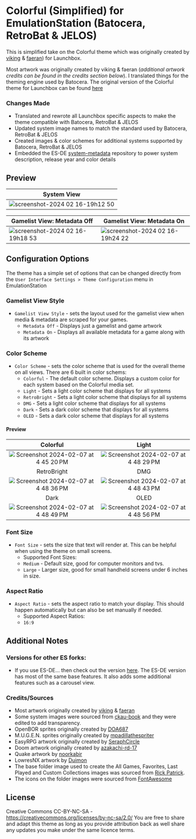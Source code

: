 # Colorful (Simplified) for EmulationStation (Batocera, RetroBat &amp; JELOS)

This is simplified take on the Colorful theme which was originally created by [viking](https://forums.launchbox-app.com/profile/70421-viking/) & [faeran](https://forums.launchbox-app.com/profile/76940-faeran/)) for Launchbox.

Most artwork was originally created by viking & faeran (_additional artwork credits can be found in the credits section below_). I translated things for the theming engine used by Batocera. The original version of the Colorful theme for Launchbox can be found [here](https://forums.launchbox-app.com/files/file/2081-colorful-bigbox-theme)

### Changes Made

- Translated and rewrote all Launchbox specific aspects to make the theme compatible with Batocera, RetroBat &amp; JELOS
- Updated system image names to match the standard used by Batocera, RetroBat &amp; JELOS
- Created images & color schemes for additional systems supported by Batocera, RetroBat &amp; JELOS
- Embedded the ES-DE [system-metadata](https://gitlab.com/es-de/themes/system-metadata) repository to power system description, release year and color details

## **Preview**

| System View |
|----|
| ![screenshot-2024 02 16-19h12 50](https://github.com/anthonycaccese/colorful-simplified-es/assets/1454947/baff46bf-4097-4a5c-996d-543b83812aac) |

| Gamelist View: Metadata Off | Gamelist View: Metadata On |
|----|----|
| ![screenshot-2024 02 16-19h18 53](https://github.com/anthonycaccese/colorful-simplified-es/assets/1454947/f2a80f4f-b358-403e-ad7d-db29aa579cc9) | ![screenshot-2024 02 16-19h24 22](https://github.com/anthonycaccese/colorful-simplified-es/assets/1454947/6bc5987d-f2eb-48c2-8f53-831ac745e83b) |

## **Configuration Options**


The theme has a simple set of options that can be changed directly from the `User Interface Settings > Theme Configuration` menu in EmulationStation

### **Gamelist View Style**

- `Gamelist View Style` - sets the layout used for the gamelist view when media & metadata are scraped for your games.
   - `Metadata Off` - Displays just a gamelist and game artwork
   - `Metadata On` - Displays all available metadata for a game along with its artwork

### **Color Scheme**

- `Color Scheme` - sets the color scheme that is used for the overall theme on all views.  There are 6 built in color schems:
   - `Colorful` - The default color scheme.  Displays a custom color for each system based on the Colorful media set.
   - `Light` - Sets a light color scheme that displays for all systems
   - `RetroBright` - Sets a light color scheme that displays for all systems
   - `DMG` - Sets a light color scheme that displays for all systems
   - `Dark` - Sets a dark color scheme that displays for all systems
   - `OLED` - Sets a dark color scheme that displays for all systems

#### Preview

| Colorful | Light |
|:---:|:---:|
| ![Screenshot 2024-02-07 at 4 45 20 PM](https://github.com/anthonycaccese/colorful-simplified-es-de/assets/1454947/91f2c968-dadb-4ae1-8197-250a54785f0b) | ![Screenshot 2024-02-07 at 4 48 29 PM](https://github.com/anthonycaccese/colorful-simplified-es-de/assets/1454947/ebca482e-73c2-475e-a830-3161d5315380) |
| RetroBright | DMG |
| ![Screenshot 2024-02-07 at 4 48 36 PM](https://github.com/anthonycaccese/colorful-simplified-es-de/assets/1454947/5e7f7cbd-0feb-497e-b27d-8ba0a72181d0) | ![Screenshot 2024-02-07 at 4 48 43 PM](https://github.com/anthonycaccese/colorful-simplified-es-de/assets/1454947/107ac980-b3a4-455f-b0d4-9d31c9a8e9cb) |
| Dark | OLED |
| ![Screenshot 2024-02-07 at 4 48 49 PM](https://github.com/anthonycaccese/colorful-simplified-es-de/assets/1454947/b35defdf-3b37-4aa3-b741-2e1a0813fe90) | ![Screenshot 2024-02-07 at 4 48 56 PM](https://github.com/anthonycaccese/colorful-simplified-es-de/assets/1454947/e4c5e9ca-248a-4898-a783-13f0f8a10d1f) |

### **Font Size**

- `Font Size` - sets the size that text will render at. This can be helpful when using the theme on small screens.
   - Supported Font Sizes:
   - `Medium` - Default size, good for computer monitors and tvs.
   - `Large` - Larger size, good for small handheld screens under 6 inches in size.

### **Aspect Ratio**

- `Aspect Ratio` - sets the aspect ratio to match your display. This should happen automatically but can also be set manually if needed.
   - Supported Aspect Ratios:
   - `16:9`

## Additional Notes

### Versions for other ES forks:
* If you use ES-DE... then check out the version [here](https://github.com/anthonycaccese/colorful-simplified-es-de).  The ES-DE version has most of the same base features.  It also adds some additional features such as a carousel view.

### Credits/Sources

- Most artwork originally created by [viking](https://forums.launchbox-app.com/profile/70421-viking/) & [faeran](https://forums.launchbox-app.com/files/file/2081-colorful-bigbox-theme)
- Some system images were sourced from [ckau-book](https://github.com/CkauNui/ckau-book/tree/master) and they were edited to add transparency.
- OpenBOR sprites originally created by [DOA687](https://www.deviantart.com/doa687)
- M.U.G.E.N. sprites originally created by [mpadillathespriter](https://www.deviantart.com/mpadillathespriter)
- EasyRPG artwork originally created by [SeraphCircle](https://twitter.com/SeraphCircle)
- Doom artwork originally created by [azakachi-rd-17](https://www.deviantart.com/azakachi-rd-17)
- Quake artwork by [noorkabir](https://imgbin.com/png/TpRDSTtK/quake-champions-quake-iii-arena-quake-4-video-game-2017-dreamhack-winter-png)
- LowresNX artwork by [Duimon](https://forums.libretro.com/t/duimon-hsm-mega-bezel-graphics-and-presets-feedback-and-updates/28146/1049)
- The base folder image used to create the All Games, Favorites, Last Played and Custom Collections images was sourced from [Rick Patrick](https://www.softicons.com/designers/rick-patrick).
- The icons on the folder images were sourced from [FontAwesome](https://fontawesome.com/search?o=r&m=free)

## **License**

Creative Commons CC-BY-NC-SA - https://creativecommons.org/licenses/by-nc-sa/2.0/
You are free to share and adapt this theme as long as you provide attribution back as well share any updates you make under the same licence terms.
